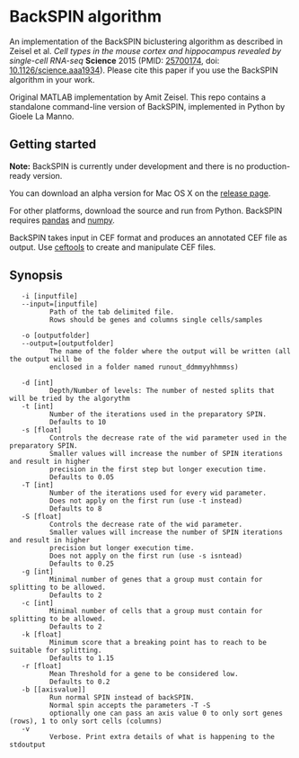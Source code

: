 # BackSPIN algorithm

An implementation of the BackSPIN biclustering algorithm as described in Zeisel et al. *Cell types in the mouse cortex and hippocampus revealed by single-cell RNA-seq* **Science** 2015 (PMID: [25700174](http://www.ncbi.nlm.nih.gov/pubmed/25700174), doi: [10.1126/science.aaa1934](http://dx.doi.org/10.1126/science.aaa1934)). Please cite this paper if you use the BackSPIN algorithm in your work.

Original MATLAB implementation by Amit Zeisel. This repo contains a standalone command-line version of BackSPIN, implemented in Python by Gioele La Manno. 

## Getting started

**Note:** BackSPIN is currently under development and there is no production-ready version. 

You can download an alpha version for Mac OS X on the [release page](https://github.com/linnarsson-group/BackSPIN/releases).

For other platforms, download the source and run from Python. BackSPIN requires [pandas](http://pandas.pydata.org) and [numpy](http://www.numpy.org).

BackSPIN takes input in CEF format and produces an annotated CEF file as output. Use [ceftools](https://github.com/linnarsson-group/ceftools) to create and manipulate CEF files.


## Synopsis

       -i [inputfile]
       --input=[inputfile]
              Path of the tab delimited file.
              Rows should be genes and columns single cells/samples
              
       -o [outputfolder]
       --output=[outputfolder]
              The name of the folder where the output will be written (all the output will be 
              enclosed in a folder named runout_ddmmyyhhmmss)
              
       -d [int]
              Depth/Number of levels: The number of nested splits that will be tried by the algorythm
       -t [int]
              Number of the iterations used in the preparatory SPIN.
              Defaults to 10
       -s [float]
              Controls the decrease rate of the wid parameter used in the preparatory SPIN.
              Smaller values will increase the number of SPIN iterations and result in higher 
              precision in the first step but longer execution time.
              Defaults to 0.05
       -T [int]
              Number of the iterations used for every wid parameter.
              Does not apply on the first run (use -t instead)
              Defaults to 8
       -S [float]
              Controls the decrease rate of the wid parameter.
              Smaller values will increase the number of SPIN iterations and result in higher 
              precision but longer execution time.
              Does not apply on the first run (use -s isntead)
              Defaults to 0.25
       -g [int]
              Minimal number of genes that a group must contain for splitting to be allowed.
              Defaults to 2
       -c [int]
              Minimal number of cells that a group must contain for splitting to be allowed.
              Defaults to 2
       -k [float]
              Minimum score that a breaking point has to reach to be suitable for splitting.
              Defaults to 1.15
       -r [float]
              Mean Threshold for a gene to be considered low.
              Defaults to 0.2
       -b [[axisvalue]]
              Run normal SPIN instead of backSPIN.
              Normal spin accepts the parameters -T -S
              optionally one can pass an axis value 0 to only sort genes (rows), 1 to only sort cells (columns)
       -v  
              Verbose. Print extra details of what is happening to the stdoutput 


